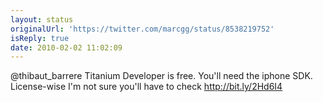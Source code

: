 ```yaml
---
layout: status
originalUrl: 'https://twitter.com/marcgg/status/8538219752'
isReply: true
date: 2010-02-02 11:02:09
---
```


@thibaut_barrere Titanium Developer is free. You'll need the iphone SDK. License-wise I'm not sure you'll have to check http://bit.ly/2Hd6I4
